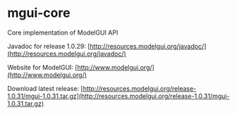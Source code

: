# mgui-core
 Core implementation of ModelGUI API

Javadoc for release 1.0.29: [http://resources.modelgui.org/javadoc/](http://resources.modelgui.org/javadoc/)

Website for ModelGUI: [http://www.modelgui.org/](http://www.modelgui.org/)

Download latest release: [http://resources.modelgui.org/release-1.0.31/mgui-1.0.31.tar.gz](http://resources.modelgui.org/release-1.0.31/mgui-1.0.31.tar.gz)
